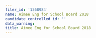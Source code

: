 ```yaml
---
filer_id: '1368984'
name: Aimee Eng for School Board 2018
candidate_controlled_id: ''
data_warning: 
title: Aimee Eng for School Board 2018
---
```

